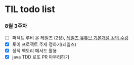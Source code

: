 # TIL todo list

### 8월 3주차
- [ ] 퍼펙트 루비 온 레일즈 (2장), [레일즈 유튜브 기본개념 강의 수강](https://www.youtube.com/watch?v=oyuXt1XqxBk&list=PLf6DSUwGgnraIK89Nyu52q1cd2kq9U-xy)
- [x] 토이 프로젝트 주제 정하기(레일즈)
- [x] 정적 팩토리 메서드 활용
- [x] java TDD 로또 PR 마무리하기
